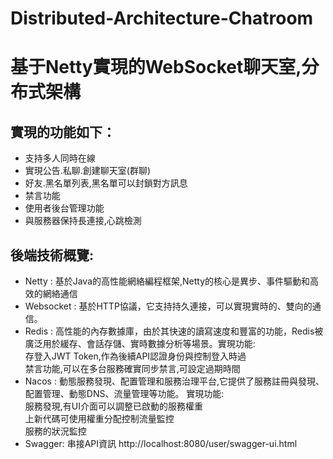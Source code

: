 # Distributed-Architecture-Chatroom

# 基于Netty實現的WebSocket聊天室,分布式架構

## 實現的功能如下：
- 支持多人同時在線<br />
- 實現公告.私聊.創建聊天室(群聊)<br />
- 好友.黑名單列表,黑名單可以封鎖對方訊息<br />
- 禁言功能<br />
- 使用者後台管理功能<br />
- 與服務器保持長連接,心跳檢測<br />

## 後端技術概覽:

-  Netty : 基於Java的高性能網絡編程框架,Netty的核心是異步、事件驅動和高效的網絡通信
-  Websocket : 基於HTTP協議，它支持持久連接，可以實現實時的、雙向的通信。
-  Redis : 高性能的內存數據庫，由於其快速的讀寫速度和豐富的功能，Redis被廣泛用於緩存、會話存儲、實時數據分析等場景。實現功能:<br />
存登入JWT Token,作為後續API認證身份與控制登入時過<br />
禁言功能,可以在多台服務確實同步禁言,可設定過期時間<br />
-  Nacos : 動態服務發現、配置管理和服務治理平台,它提供了服務註冊與發現、配置管理、動態DNS、流量管理等功能。
實現功能:<br />
服務發現,有UI介面可以調整已啟動的服務權重<br />
上新代碼可使用權重分配控制流量監控<br />
服務的狀況監控<br />
-  Swagger: 串接API資訊
http://localhost:8080/user/swagger-ui.html




